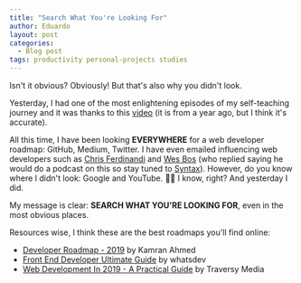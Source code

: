 ```yaml
---
title: "Search What You're Looking For"
author: Eduardo
layout: post
categories:
  - Blog post
tags: productivity personal-projects studies
---
```

Isn't it obvious? Obviously! But that's also why you didn't look.

Yesterday, I had one of the most enlightening episodes of my self-teaching journey and it was thanks to this [video](https://www.youtube.com/watch?v=g5xmtHa83sY) (it is from a year ago, but I think it's accurate).

All this time, I have been looking **EVERYWHERE** for a web developer roadmap: GitHub, Medium, Twitter. I have even emailed influencing web developers such as [Chris Ferdinandi](https://gomakethings.com/) and [Wes Bos](https://wesbos.com/) (who replied saying he would do a podcast on this so stay tuned to [Syntax](https://syntax.fm/)). However, do you know where I didn't look: Google and YouTube. 🤦‍♂️ I know, right? And yesterday I did.

My message is clear: **SEARCH WHAT YOU'RE LOOKING FOR**, even in the most obvious places.

Resources wise, I think these are the best roadmaps you'll find online:
- [Developer Roadmap - 2019](https://github.com/kamranahmedse/developer-roadmap) by Kamran Ahmed
- [Front End Developer Ultimate Guide](https://www.youtube.com/watch?v=g5xmtHa83sY) by whatsdev
- [Web Development In 2019 - A Practical Guide](https://www.youtube.com/watch?v=UnTQVlqmDQ0&t=1904s) by Traversy Media